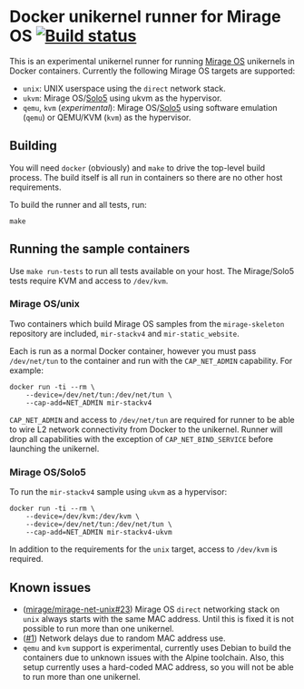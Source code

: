 # Docker unikernel runner for Mirage OS [![Build status](https://travis-ci.org/mato/docker-unikernel-runner.svg?branch=master)](https://travis-ci.org/mato/docker-unikernel-runner)

This is an experimental unikernel runner for running
[Mirage OS](https://mirage.io) unikernels in Docker containers. Currently the
following Mirage OS targets are supported:

* `unix`: UNIX userspace using the `direct` network stack.
* `ukvm`: Mirage OS/[Solo5](https://github.com/djwillia/solo5) using ukvm as the hypervisor.
* `qemu`, `kvm` (_experimental_): Mirage OS/[Solo5](https://github.com/djwillia/solo5)
  using software emulation (`qemu`) or QEMU/KVM (`kvm`) as the hypervisor.

## Building

You will need `docker` (obviously) and `make` to drive the top-level build
process. The build itself is all run in containers so there are no other host
requirements.

To build the runner and all tests, run:

````
make
````

## Running the sample containers

Use `make run-tests` to run all tests available on your host. The Mirage/Solo5
tests require KVM and access to `/dev/kvm`.

### Mirage OS/unix

Two containers which build Mirage OS samples from the `mirage-skeleton`
repository are included, `mir-stackv4` and `mir-static_website`.

Each is run as a normal Docker container, however you must pass `/dev/net/tun`
to the container and run with the `CAP_NET_ADMIN` capability. For example:

````
docker run -ti --rm \
    --device=/dev/net/tun:/dev/net/tun \
    --cap-add=NET_ADMIN mir-stackv4
````
`CAP_NET_ADMIN` and access to `/dev/net/tun` are required for runner to be able
to wire L2 network connectivity from Docker to the unikernel. Runner will drop
all capabilities with the exception of `CAP_NET_BIND_SERVICE` before launching
the unikernel.

### Mirage OS/Solo5

To run the `mir-stackv4` sample using `ukvm` as a hypervisor:

````
docker run -ti --rm \
    --device=/dev/kvm:/dev/kvm \
    --device=/dev/net/tun:/dev/net/tun \
    --cap-add=NET_ADMIN mir-stackv4-ukvm
````
In addition to the requirements for the `unix` target, access to `/dev/kvm` is
required.

## Known issues

* ([mirage/mirage-net-unix#23](https://github.com/mirage/mirage-net-unix/issues/23)) Mirage OS `direct` networking stack on `unix` always starts with the same MAC address. Until this is fixed it is not possible to run more than one unikernel.
* ([#1](https://github.com/mato/docker-unikernel-runner/issues/1)) Network delays due to random MAC address use. 
* `qemu` and `kvm` support is experimental, currently uses Debian to build the containers due to unknown issues with the Alpine toolchain. Also, this setup currently uses a hard-coded MAC address, so you will not be able to run more than one unikernel.
